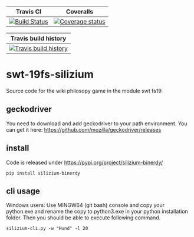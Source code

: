 | Travis CI                                   | Coveralls                                            |
|---------------------------------------------|------------------------------------------------------|
| [![Build Status][travis-badge]][travis-url] | [![Coverage status][coveralls-badge]][coveralls-url] |

| Travis build history                                  |
|-------------------------------------------------------|
| [![Travis build history][travis-history]][travis-url] |

# swt-19fs-silizium
Source code for the wiki philosopy game in the module swt fs19

## geckodriver
You need to download and add geckodriver to your path environment. You can get it here: https://github.com/mozilla/geckodriver/releases

## install
Code is released under https://pypi.org/project/silizium-binerdy/
```
pip install silizium-binerdy
```

## cli usage
Windows users: Use MINGW64 (git bash) console and copy your python.exe and rename the copy to python3.exe in your python installation folder. Then you should be able to execute following command.
```
silizium-cli.py -w "Hund" -l 20
```

[travis-url]: https://travis-ci.org/binerdy/swt-19fs-silizium
[travis-badge]: https://travis-ci.org/binerdy/swt-19fs-silizium.svg?branch=master
[travis-history]: https://buildstats.info/travisci/chart/binerdy/swt-19fs-silizium?branch=master&includeBuildsFromPullRequest=false

[coveralls-badge]: https://coveralls.io/repos/github/binerdy/swt-19fs-silizium/badge.svg?branch=master
[coveralls-url]: https://coveralls.io/github/binerdy/swt-19fs-silizium?branch=master
